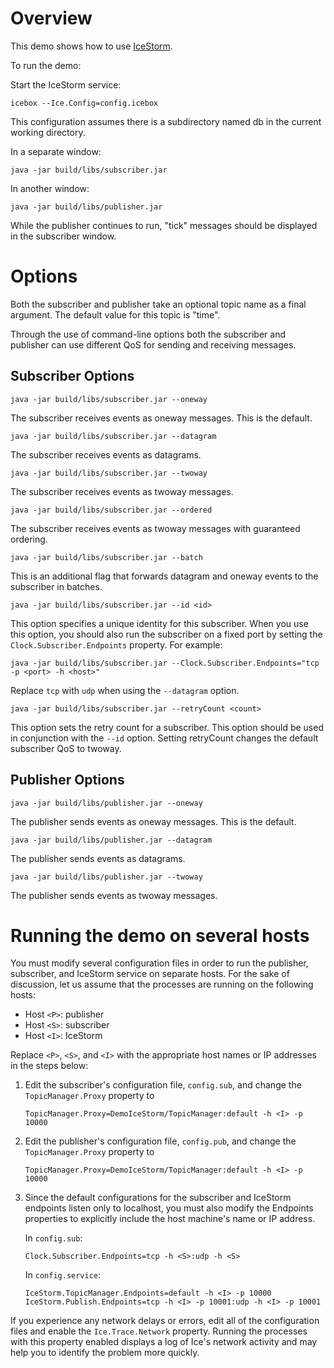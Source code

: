 Overview
========

This demo shows how to use [IceStorm][1].

To run the demo:

Start the IceStorm service:

```
icebox --Ice.Config=config.icebox
```

This configuration assumes there is a subdirectory named db in the
current working directory.

In a separate window:

```
java -jar build/libs/subscriber.jar
```

In another window:

```
java -jar build/libs/publisher.jar
```

While the publisher continues to run, "tick" messages should be
displayed in the subscriber window.

Options
=======

Both the subscriber and publisher take an optional topic name as a
final argument. The default value for this topic is "time".

Through the use of command-line options both the subscriber and
publisher can use different QoS for sending and receiving messages.

Subscriber Options
------------------

```
java -jar build/libs/subscriber.jar --oneway
```

The subscriber receives events as oneway messages. This is the
default.

```
java -jar build/libs/subscriber.jar --datagram
```

The subscriber receives events as datagrams.

```
java -jar build/libs/subscriber.jar --twoway
```

The subscriber receives events as twoway messages.

```
java -jar build/libs/subscriber.jar --ordered
```

The subscriber receives events as twoway messages with guaranteed
ordering.

```
java -jar build/libs/subscriber.jar --batch
```

This is an additional flag that forwards datagram and oneway events
to the subscriber in batches.

```
java -jar build/libs/subscriber.jar --id <id>
```

This option specifies a unique identity for this subscriber. When
you use this option, you should also run the subscriber on a fixed
port by setting the `Clock.Subscriber.Endpoints` property. For
example:

```
java -jar build/libs/subscriber.jar --Clock.Subscriber.Endpoints="tcp -p <port> -h <host>"
```

Replace `tcp` with `udp` when using the `--datagram` option.

```
java -jar build/libs/subscriber.jar --retryCount <count>
```

This option sets the retry count for a subscriber. This option
should be used in conjunction with the `--id` option. Setting
retryCount changes the default subscriber QoS to twoway.

Publisher Options
-----------------

```
java -jar build/libs/publisher.jar --oneway
```

The publisher sends events as oneway messages. This is the default.

```
java -jar build/libs/publisher.jar --datagram
```

The publisher sends events as datagrams.

```
java -jar build/libs/publisher.jar --twoway
```

The publisher sends events as twoway messages.

Running the demo on several hosts
=================================

You must modify several configuration files in order to run the
publisher, subscriber, and IceStorm service on separate hosts. For
the sake of discussion, let us assume that the processes are running
on the following hosts:

 - Host `<P>`: publisher
 - Host `<S>`: subscriber
 - Host `<I>`: IceStorm

Replace `<P>`, `<S>`, and `<I>` with the appropriate host names or IP
addresses in the steps below:

1. Edit the subscriber's configuration file, `config.sub`, and change
   the `TopicManager.Proxy` property to
   ```
   TopicManager.Proxy=DemoIceStorm/TopicManager:default -h <I> -p 10000
   ```

2. Edit the publisher's configuration file, `config.pub`, and change
   the `TopicManager.Proxy` property to
   ```
   TopicManager.Proxy=DemoIceStorm/TopicManager:default -h <I> -p 10000
   ```

3. Since the default configurations for the subscriber and IceStorm
   endpoints listen only to localhost, you must also modify the Endpoints
   properties to explicitly include the host machine's name or IP
   address.

   In `config.sub`:
   ```
   Clock.Subscriber.Endpoints=tcp -h <S>:udp -h <S>
   ```

   In `config.service`:
   ```
   IceStorm.TopicManager.Endpoints=default -h <I> -p 10000
   IceStorm.Publish.Endpoints=tcp -h <I> -p 10001:udp -h <I> -p 10001
   ```

If you experience any network delays or errors, edit all of the
configuration files and enable the `Ice.Trace.Network` property. Running
the processes with this property enabled displays a log of Ice's
network activity and may help you to identify the problem more
quickly.

[1]: https://doc.zeroc.com/ice/3.7/ice-services/icestorm
